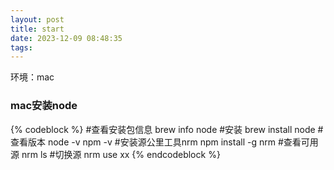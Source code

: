 ```yaml
---
layout: post
title: start
date: 2023-12-09 08:48:35
tags:
---
```

环境：mac
### mac安装node
{% codeblock %}
#查看安装包信息
brew info node
#安装
brew install node
#查看版本
node -v
npm -v
#安装源公里工具nrm
npm install -g nrm
#查看可用源
nrm ls
#切换源
nrm use xx
{% endcodeblock %}

